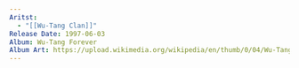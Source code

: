 ```yaml
---
Aritst:
  - "[[Wu-Tang Clan]]"
Release Date: 1997-06-03
Album: Wu-Tang Forever
Album Art: https://upload.wikimedia.org/wikipedia/en/thumb/0/04/Wu-Tang_Forever.png/250px-Wu-Tang_Forever.png
---
```


